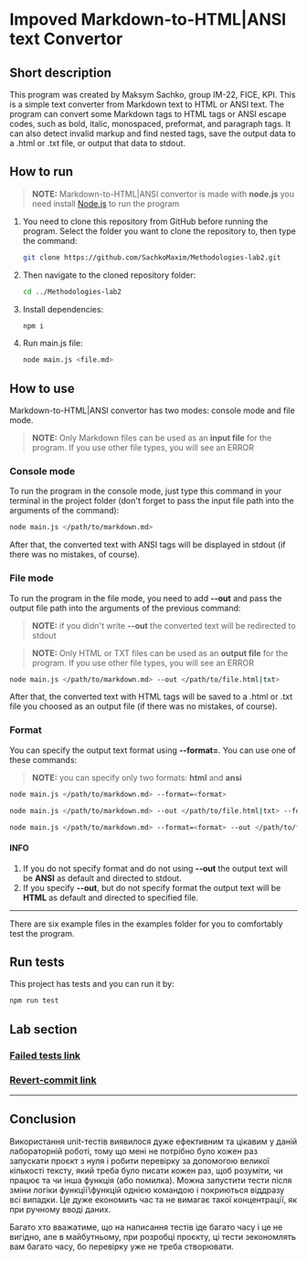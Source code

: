 # Impoved Markdown-to-HTML|ANSI text Convertor

## Short description

This program was created by Maksym Sachko, group IM-22, FICE, KPI. This is a simple text converter from Markdown text to HTML or ANSI text. 
The program can convert some Markdown tags to HTML tags or ANSI escape codes, such as bold, italic, monospaced, preformat, and paragraph tags. 
It can also detect invalid markup and find nested tags, save the output data to a .html or .txt file, or output that data to stdout.

## How to run

> **NOTE:** Markdown-to-HTML|ANSI convertor is made with **node.js** you need install [Node.js](https://nodejs.org/en/download) to run the program
1. You need to clone this repository from GitHub before running the program. Select the folder you want to clone the repository to, then type the command:
   ```bash
   git clone https://github.com/SachkoMaxim/Methodologies-lab2.git
   ```

2. Then navigate to the cloned repository folder:
   ```bash
   cd ../Methodologies-lab2
   ```

3. Install dependencies:
   ```bash
   npm i
   ```

4. Run main.js file:
   ```bash
   node main.js <file.md>
   ```

## How to use

Markdown-to-HTML|ANSI convertor has two modes: console mode and file mode.
> **NOTE:** Only Markdown files can be used as an **input file** for the program. If you use other file types, you will see an ERROR

### Console mode

To run the program in the console mode, just type this command in your terminal in the project folder (don't forget to pass the input file path into the arguments of the command):

```bash
node main.js </path/to/markdown.md>
```

After that, the converted text with ANSI tags will be displayed in stdout (if there was no mistakes, of course).

### File mode

To run the program in the file mode, you need to add **--out** and pass the output file path into the arguments of the previous command:
> **NOTE:** if you didn't write **--out** the converted text will be redirected to stdout

> **NOTE:** Only HTML or TXT files can be used as an **output file** for the program. If you use other file types, you will see an ERROR

```bash
node main.js </path/to/markdown.md> --out </path/to/file.html|txt>
```

After that, the converted text with HTML tags will be saved to a .html or .txt file you choosed as an output file (if there was no mistakes, of course).

### Format

You can specify the output text format using **--format=**. You can use one of these commands:
> **NOTE:** you can specify only two formats: **html** and **ansi**

```bash
node main.js </path/to/markdown.md> --format=<format>
```

```bash
node main.js </path/to/markdown.md> --out </path/to/file.html|txt> --format=<format>
```

```bash
node main.js </path/to/markdown.md> --format=<format> --out </path/to/file.html|txt>
```

#### INFO

1. If you do not specify format and do not using **--out** the output text will be **ANSI** as default and directed to stdout.
2. If you specify **--out**, but do not specify format the output text will be **HTML** as default and directed to specified file.

___

There are six example files in the examples folder for you to comfortably test the program.

## Run tests

This project has tests and you can run it by:
```bash
npm run test
```

## Lab section


### [Failed tests link](https://github.com/SachkoMaxim/Methodologies-lab2/commit/96dde5280ed2750ad5b3b84b4acdd0f4b7893f01)
### [Revert-commit link](https://github.com/SachkoMaxim/Methodologies-lab2/commit/9908728989d09874fa6a7d38fa9ffefb0ab80b6f)

___

## Conclusion

Використання unit-тестів виявилося дуже ефективним та цікавим у даній лабораторній роботі, тому що мені не потрібно було кожен раз запускати проєкт з нуля і робити перевірку за допомогою великої кількості тексту, який треба було писати кожен раз, щоб розуміти, чи працює та чи інша функція (або помилка). Можна запустити тести після зміни логіки функції\функцій однією командою і покриються віддразу всі випадки. Це дуже економить час та не вимагає такої концентрації, як при ручному вводі даних.

Багато хто вважатиме, що на написання тестів іде багато часу і це не вигідно, але в майбутньому, при розробці проєкту, ці тести зекономлять вам багато часу, бо перевірку уже не треба створювати.